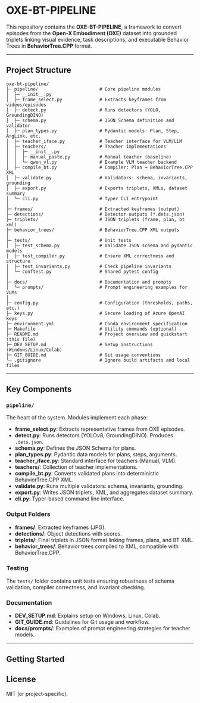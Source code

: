 # OXE-BT-PIPELINE

This repository contains the **OXE-BT-PIPELINE**, a framework to convert episodes from the **Open-X Embodiment (OXE)** dataset into grounded triplets linking visual evidence, task descriptions, and executable Behavior Trees in **BehaviorTree.CPP** format.

---

## Project Structure

```
oxe-bt-pipeline/
├─ pipeline/                       # Core pipeline modules
│  ├─ __init__.py
│  ├─ frame_select.py              # Extracts keyframes from videos/episodes
│  ├─ detect.py                    # Runs detectors (YOLO, GroundingDINO)
│  ├─ schema.py                    # JSON Schema definition and validator
│  ├─ plan_types.py                # Pydantic models: Plan, Step, ArgLink, etc.
│  ├─ teacher_iface.py             # Teacher interface for VLM/LLM
│  ├─ teachers/                    # Teacher implementations
│  │  ├─ __init__.py
│  │  ├─ manual_paste.py           # Manual teacher (baseline)
│  │  └─ qwen_vl.py                # Example VLM teacher backend
│  ├─ compile_bt.py                # Compiler: Plan → BehaviorTree.CPP XML
│  ├─ validate.py                  # Validators: schema, invariants, grounding
│  ├─ export.py                    # Exports triplets, XMLs, dataset summary
│  └─ cli.py                       # Typer CLI entrypoint
│
├─ frames/                         # Extracted keyframes (output)
├─ detections/                     # Detector outputs (*.dets.json)
├─ triplets/                       # JSON triplets (frame, plan, bt xml)
├─ behavior_trees/                 # BehaviorTree.CPP XML outputs
│
├─ tests/                          # Unit tests
│  ├─ test_schema.py               # Validate JSON schema and pydantic models
│  ├─ test_compiler.py             # Ensure XML correctness and structure
│  ├─ test_invariants.py           # Check pipeline invariants
│  └─ conftest.py                  # Shared pytest config
│
├─ docs/                           # Documentation and prompts
│  └─ prompts/                     # Prompt engineering examples for VLMs
│
├─ config.py                       # Configuration (thresholds, paths, etc.)
├─ keys.py                         # Secure loading of Azure OpenAI keys
├─ environment.yml                 # Conda environment specification
├─ Makefile                        # Utility commands (optional)
├─ README.md                       # Project overview and quickstart (this file)
├─ DEV_SETUP.md                    # Setup instructions (Windows/Linux/Colab)
├─ GIT_GUIDE.md                    # Git usage conventions
└─ .gitignore                      # Ignore build artifacts and local files
```

---

## Key Components

### `pipeline/`
The heart of the system. Modules implement each phase:
- **frame_select.py**: Extracts representative frames from OXE episodes.
- **detect.py**: Runs detectors (YOLOv8, GroundingDINO). Produces `.dets.json`.
- **schema.py**: Defines the JSON Schema for plans.
- **plan_types.py**: Pydantic data models for plans, steps, arguments.
- **teacher_iface.py**: Standard interface for teachers (Manual, VLM).
- **teachers/**: Collection of teacher implementations.
- **compile_bt.py**: Converts validated plans into deterministic BehaviorTree.CPP XML.
- **validate.py**: Runs multiple validators: schema, invariants, grounding.
- **export.py**: Writes JSON triplets, XML, and aggregates dataset summary.
- **cli.py**: Typer-based command line interface.

### Output Folders
- **frames/**: Extracted keyframes (JPG).
- **detections/**: Object detections with scores.
- **triplets/**: Final triplets in JSON format linking frames, plans, and BT XML.
- **behavior_trees/**: Behavior trees compiled to XML, compatible with BehaviorTree.CPP.

### Testing
The `tests/` folder contains unit tests ensuring robustness of schema validation, compiler correctness, and invariant checking.

### Documentation
- **DEV_SETUP.md**: Explains setup on Windows, Linux, Colab.
- **GIT_GUIDE.md**: Guidelines for Git usage and workflow.
- **docs/prompts/**: Examples of prompt engineering strategies for teacher models.

---

## Getting Started



## License
MIT (or project-specific).

